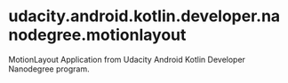 # udacity.android.kotlin.developer.nanodegree.motionlayout
MotionLayout Application from Udacity Android Kotlin Developer Nanodegree program.
